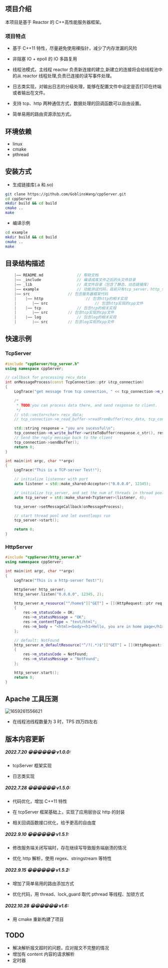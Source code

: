 ## 项目介绍

本项目是基于 Reactor 的 C++高性能服务器框架。

### 项目特点

- 基于 C++11 特性，尽量避免使用裸指针，减少了内存泄漏的风险

- 非阻塞 IO + epoll 的 IO 多路复用

- 线程池模式，主线程 reactor 负责新连接的建立,新建立的连接将会给线程池中的从 reactor 线程处理,负责已连接的读写事件处理。

- 日志类实现，对输出日志的分级处理，能够在配置文件中设定是否打印在终端或者输出在文件。

- 支持 tcp、http 两种通信方式，数据处理的回调函数可以自由设置。

- 简单易用的路由资源添加方式。

## 环境依赖

- linux
- cmake
- pthread

## 安装方式

- 生成链接库(.a 和.so)

```sh
git clone https://github.com/GoblinsWang/cppServer.git
cd cppServer
mkdir build && cd build
cmake ..
make
```

- 编译示例

```sh
cd example
mkdir build && cd build
cmake ..
make
```

## 目录结构描述

```C++
	|—— README.md 				// 帮助文档
    |—— _include                // 编译成库文件之后的头文件目录
    |—— _lib                    // 库文件目录（包含了静态、动态链接库）
	|—— example 				// 功能测试代码，目前只有tcp_server、http_server的运行测试
	|—— src					// 包含服务器框架代码
	|    |—— http			        // 包含http的相关实现
    |       |—— src             		// 包含http实现的cpp文件
	|    |—— tcp				// 包含tcp的相关实现
	|       |—— src			// 包含tcp实现的cpp文件
	|    |—— log				// 包含log的相关实现
	|       |—— src			// 包含log实现的cpp文件
```

## 快速示例

### TcpServer

```C++
#include "cppServer/tcp_server.h"
using namespace cppServer;

// callback for processing recv_data
int onMessageProcess(const TcpConnection::ptr &tcp_connection)
{
    LogTrace("get message from tcp connection, " << tcp_connection->m_name);

    /*
     * TODO:you can process data there, and send response to client.
     */
    // std::vector<char> recv_data;
    // tcp_connection->m_read_buffer->readFromBuffer(recv_data, tcp_connection->m_read_buffer->readAble());

    std::string response = "you are sucessful\n";
    tcp_connection->m_write_buffer->writeToBuffer(response.c_str(), response.length());
    // Send the reply message back to the client
    tcp_connection->sendBuffer();
    return 0;
}

int main(int argc, char **argv)
{
    LogTrace("This is a TCP-server Test!");

    // initialize listenner with port
    auto listener = std::make_shared<Acceptor>("0.0.0.0", 12345);

    // initialize tcp_server, and set the num of threads in thread pool to handle connected fd.
    auto tcp_server = std::make_shared<TcpServer>(listener, 4);

    tcp_server->setMessageCallback(onMessageProcess);

    // start thread pool and let eventloops run
    tcp_server->start();

    return 0;
}

```

### HttpServer

```C++
#include "cppServer/http_server.h"
using namespace cppServer;

int main(int argc, char **argv)
{
    LogTrace("This is a http-server Test!");

    HttpServer http_server;
    http_server.listen("0.0.0.0", 12345, 2);

    http_server.m_resource["^/home$"]["GET"] = [](HttpRequest::ptr req, HttpResponse::ptr res)
    {
        res->m_statusCode = OK;
        res->m_statusMessage = "OK";
        res->m_contentType = "text/html";
        res->m_body = "<html><body><h1>Hello, you are in home page</h1></body></html>";
    };

    // default: NotFound
    http_server.m_defaultResource["^/?(.*)$"]["GET"] = [](HttpRequest::ptr req, HttpResponse::ptr res)
    {
        res->m_statusCode = NotFound;
        res->m_statusMessage = "NotFound";
    };

    http_server.start();
    return 0;
}

```

## Apache 工具压测

![1659261556621](https://user-images.githubusercontent.com/45566796/182021042-9975a245-903f-45ee-a22d-c4cb2a6e8407.png)

- 在线程池线程数量为 3 时，TPS 四万四左右

## 版本内容更新

##### 2022.7.20 😀😀😀😀😀😀 v1.0.0:

- tcpServer 框架实现

- 日志类实现

##### 2022.7.28 😀😀😀😀😀😀 v1.5.0:

- 代码优化，增加 C++11 特性

- 在 tcpServer 框架基础上，实现了应用层协议 http 的封装

- 相关回调函数接口优化，给予更高的自由度

##### 2022.9.10 😀😀😀😀😀😀 v1.5.1:

- 修改服务端关闭写端时，存在继续写导致服务端崩溃的情况

- 优化 http 解析，使用 regex、stringstream 等特性

##### 2022.9.15 😀😀😀😀😀😀 v1.5.2:

- 增加了简单易用的路由添加方式

- 优化代码，用 thread、lock_guard 取代 pthread 等线程、加锁方式

##### 2022.10.28 😀😀😀😀😀😀 v1.6:

- 用 cmake 重新构建了项目

## TODO

- 解决解析报文超时的问题，应对报文不完整的情况
- 增加有 content 内容的请求解析
- 定时器

